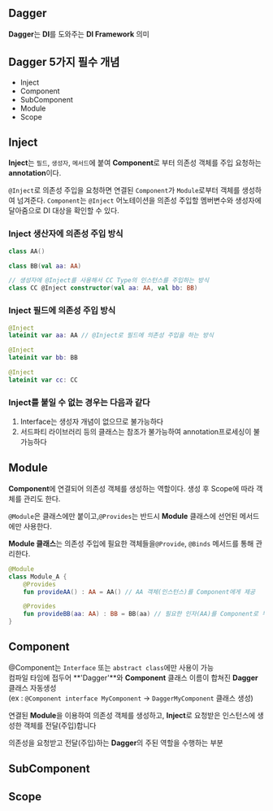 ## Dagger
**Dagger**는 **DI**를 도와주는 **DI Framework** 의미

## Dagger 5가지 필수 개념
+ Inject
+ Component
+ SubComponent
+ Module
+ Scope

## Inject
**Inject**는 ```필드```, ```생성자```, ```메서드```에 붙여 **Component**로 부터 의존성 객체를 주입 요청하는 **annotation**이다.

```@Inject```로 의존성 주입을 요청하면 연결된 ```Component```가 ```Module```로부터 객체를 생성하여 넘겨준다.
```Component```는 ```@Inject``` 어노테이션을 의존성 주입할 멤버변수와 생성자에 달아줌으로 DI 대상을 확인할 수 있다.

### Inject 생산자에 의존성 주입 방식
```kotlin
class AA()

class BB(val aa: AA)

// 생성자에 @Inject를 사용해서 CC Type의 인스턴스를 주입하는 방식
class CC @Inject constructor(val aa: AA, val bb: BB)
```
### Inject 필드에 의존성 주입 방식
```kotlin
@Inject
lateinit var aa: AA	// @Inject로 필드에 의존성 주입을 하는 방식

@Inject
lateinit var bb: BB

@Inject
lateinit var cc: CC
```

 ### Inject를 붙일 수 없는 경우는 다음과 같다

1. Interface는 생성자 개념이 없으므로 불가능하다
2. 서드파티 라이브러리 등의 클래스는 참조가 불가능하여 annotation프로세싱이 불가능하다

## Module

**Component**에 연결되어 의존성 객체를 생성하는 역할이다. 생성 후 Scope에 따라 객체를 관리도 한다.

```@Module```은 클래스에만 붙이고,```@Provides```는 반드시 **Module** 클래스에 선언된 메서드에만 사용한다.

**Module 클래스**는 의존성 주입에 필요한 객체들을```@Provide```, ```@Binds``` 메서드를 통해 관리한다.

```kotlin
@Module
class Module_A {
    @Provides
    fun provideAA() : AA = AA()	// AA 객체(인스턴스)를 Component에게 제공

    @Provides
    fun provideBB(aa: AA) : BB = BB(aa) // 필요한 인자(AA)를 Component로 부터 전달받아 BB 객체를 생성해서 Component에게 제공
}
```
## Component

@Component는 ```Interface``` 또는 ```abstract class```에만 사용이 가능\
컴파일 타임에 접두어 **'Dagger'**와 **Component** 클래스 이름이 합쳐진 **Dagger**클래스 자동생성\
(ex : ```@Component interface MyComponent``` -> ```DaggerMyComponent``` 클래스 생성)

연결된 **Module**을 이용하여 의존성 객체를 생성하고, **Inject**로 요청받은 인스턴스에 생성한 객체를 전달(주입)합니다

의존성을 요청받고 전달(주입)하는 **Dagger**의 주된 역할을 수행하는 부분

## SubComponent

## Scope
